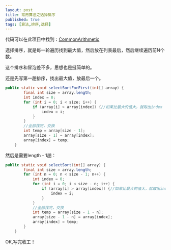 ```yaml
---
layout: post
title: 常用算法之选择排序
published: true
tags: [算法,排序,选择]
---
```


代码可以在此项目中找到：[CommonArithmetic](https://github.com/Kyson/CommonArithmetic)

选择排序，就是每一轮遍历找到最大值，然后放在列表最后，然后继续遍历前N个数。

这个排序和冒泡差不多，思想也是挺简单的。

还是先写第一趟排序，找出最大值，放最后一个。

```java
public static void selectSortForFirst(int[] array) {
        final int size = array.length;
        int index = 0;
        for (int i = 0; i < size; i++) {
            if (array[i] > array[index]) {//如果比最大的值大，就取出index
                index = i;
            }
        }
        //全部找完，交换
        int temp = array[size - 1];
        array[size - 1] = array[index];
        array[index] = temp;
    }
```

然后是需要length - 1趟：

```java
public static void selectSort(int[] array) {
        final int size = array.length;
        for (int n = 0; n < size - 1; n++) {
            int index = 0;
            for (int i = 0; i < size - n; i++) {
                if (array[i] > array[index]) {//如果比最大的值大，就取出index
                    index = i;
                }
            }
            //全部找完，交换
            int temp = array[size - 1 - n];
            array[size - 1 - n] = array[index];
            array[index] = temp;
        }
    }
```

OK,写完收工！